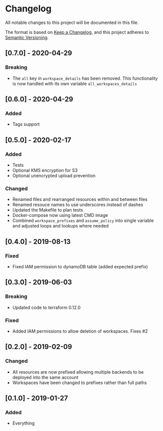 # Changelog
All notable changes to this project will be documented in this file.

The format is based on [Keep a Changelog](https://keepachangelog.com/en/1.0.0/),
and this project adheres to [Semantic Versioning](https://semver.org/spec/v2.0.0.html).
## [0.7.0] - 2020-04-29
### Breaking
- The `all` key in `workspace_details` has been removed. This functionality is now handled with its own variable `all_workspaces_details`

## [0.6.0] - 2020-04-29
### Added
- Tags support

## [0.5.0] - 2020-02-17
### Added
- Tests
- Optional KMS encryption for S3
- Optional unencrypted upload prevention

### Changed
- Renamed files and rearranged resources within and between files
- Renamed resouce names to use underscores instead of dashes
- Updated the Makefile to plan tests
- Docker-compose now using latest CMD image
- Combined `workspace_prefixes` and `assume_policy` into single variable and adjusted loops and lookups where needed

## [0.4.0] - 2019-08-13
### Fixed
- Fixed IAM permission to dynamoDB table (added expected prefix)

## [0.3.0] - 2019-06-03
### Breaking
- Updated code to terraform 0.12.0

### Fixed
- Added IAM permissions to allow deletion of workspaces. Fixes #2

## [0.2.0] - 2019-02-09
### Changed
- All resources are now prefixed allowing multiple backends to be deployed into the same account
- Workspaces have been changed to prefixes rather than full paths

## [0.1.0] - 2019-01-27
### Added
- Everything
